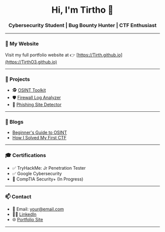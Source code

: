 <h1 align="center">Hi, I'm Tirtho 👋</h1>
<h3 align="center">Cybersecurity Student | Bug Bounty Hunter | CTF Enthusiast</h3>

---

### 🔗 My Website
Visit my full portfolio website at 👉 [https://Tirth.github.io](https://TirthO3.github.io)

---

### 💼 Projects
- 🕵️ [OSINT Toolkit](https://github.com/TirthO3/OSINT-Toolkit)
- 🛡️ [Firewall Log Analyzer](https://github.com/TirthO3/firewall-analyzer)
- 📡 [Phishing Site Detector](https://github.com/TirthO3/phishing-detector)

---

### 📝 Blogs
- [Beginner's Guide to OSINT](https://medium.com/@yourusername/guide-to-osint)
- [How I Solved My First CTF](https://dev.to/yourusername/first-ctf-writeup)

---

### 🎓 Certifications
- ✅ TryHackMe: Jr Penetration Tester
- ✅ Google Cybersecurity
- 🔄 CompTIA Security+ (In Progress)

---

### 📫 Contact
- 📧 Email: your@email.com
- 🧑‍💼 [LinkedIn](https://linkedin.com/in/yourprofile)
- 🌐 [Portfolio Site](https://TirthO3.github.io)

---
